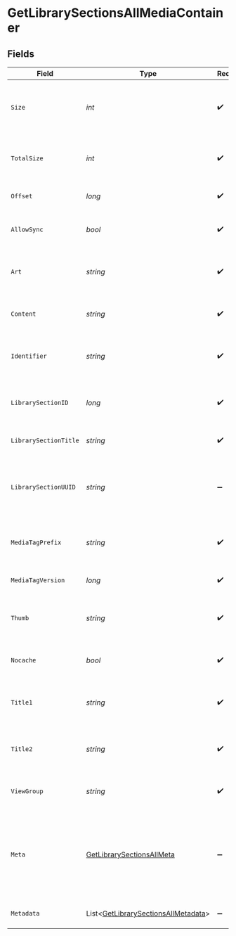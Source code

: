 # GetLibrarySectionsAllMediaContainer


## Fields

| Field                                                                                           | Type                                                                                            | Required                                                                                        | Description                                                                                     | Example                                                                                         |
| ----------------------------------------------------------------------------------------------- | ----------------------------------------------------------------------------------------------- | ----------------------------------------------------------------------------------------------- | ----------------------------------------------------------------------------------------------- | ----------------------------------------------------------------------------------------------- |
| `Size`                                                                                          | *int*                                                                                           | :heavy_check_mark:                                                                              | Number of media items returned in this response.                                                | 50                                                                                              |
| `TotalSize`                                                                                     | *int*                                                                                           | :heavy_check_mark:                                                                              | Total number of media items in the library.                                                     | 50                                                                                              |
| `Offset`                                                                                        | *long*                                                                                          | :heavy_check_mark:                                                                              | Offset value for pagination.                                                                    | 0                                                                                               |
| `AllowSync`                                                                                     | *bool*                                                                                          | :heavy_check_mark:                                                                              | Indicates whether syncing is allowed.                                                           | false                                                                                           |
| `Art`                                                                                           | *string*                                                                                        | :heavy_check_mark:                                                                              | URL for the background artwork of the media container.                                          | /:/resources/show-fanart.jpg                                                                    |
| `Content`                                                                                       | *string*                                                                                        | :heavy_check_mark:                                                                              | The content type or mode.                                                                       | secondary                                                                                       |
| `Identifier`                                                                                    | *string*                                                                                        | :heavy_check_mark:                                                                              | An plugin identifier for the media container.                                                   | com.plexapp.plugins.library                                                                     |
| `LibrarySectionID`                                                                              | *long*                                                                                          | :heavy_check_mark:                                                                              | The unique identifier for the library section.                                                  | 2                                                                                               |
| `LibrarySectionTitle`                                                                           | *string*                                                                                        | :heavy_check_mark:                                                                              | The title of the library section.                                                               | TV Series                                                                                       |
| `LibrarySectionUUID`                                                                            | *string*                                                                                        | :heavy_minus_sign:                                                                              | The universally unique identifier for the library section.                                      | e69655a2-ef48-4aba-bb19-0cc34d1e7d36                                                            |
| `MediaTagPrefix`                                                                                | *string*                                                                                        | :heavy_check_mark:                                                                              | The prefix used for media tag resource paths.                                                   | /system/bundle/media/flags/                                                                     |
| `MediaTagVersion`                                                                               | *long*                                                                                          | :heavy_check_mark:                                                                              | The version number for media tags.                                                              | 1734362201                                                                                      |
| `Thumb`                                                                                         | *string*                                                                                        | :heavy_check_mark:                                                                              | URL for the thumbnail image of the media container.                                             | /:/resources/show.png                                                                           |
| `Nocache`                                                                                       | *bool*                                                                                          | :heavy_check_mark:                                                                              | Specifies whether caching is disabled.                                                          | true                                                                                            |
| `Title1`                                                                                        | *string*                                                                                        | :heavy_check_mark:                                                                              | The primary title of the media container.                                                       | TV Series                                                                                       |
| `Title2`                                                                                        | *string*                                                                                        | :heavy_check_mark:                                                                              | The secondary title of the media container.                                                     | By Starring Actor                                                                               |
| `ViewGroup`                                                                                     | *string*                                                                                        | :heavy_check_mark:                                                                              | Identifier for the view group layout.                                                           | secondary                                                                                       |
| `Meta`                                                                                          | [GetLibrarySectionsAllMeta](../../Models/Requests/GetLibrarySectionsAllMeta.md)                 | :heavy_minus_sign:                                                                              | The Meta object is only included in the response if the `includeMeta` parameter is set to `1`.<br/> |                                                                                                 |
| `Metadata`                                                                                      | List<[GetLibrarySectionsAllMetadata](../../Models/Requests/GetLibrarySectionsAllMetadata.md)>   | :heavy_minus_sign:                                                                              | An array of metadata items.                                                                     |                                                                                                 |